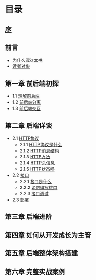 # 目录

## [序](preface/index.md)

## 前言
- [为什么写这本书](introduction/why_write.md)
- [读者对象](introduction/reader.md)

## 第一章 前后端初探
- 1.1 [理解前后端](front_backend/understand.md)
- 1.2 [前后端分离](front_backend/separate.md)
- 1.3 [前后端交互](front_backend/interaction.md)

## 第二章 后端详谈
- 2.1 [HTTP协议](backend/http/index.md)
	- 2.1.1 [HTTP协议是什么](backend/http/index.md)
	- 2.1.2 [HTTP消息结构](backend/http/index.md)
	- 2.1.3 [HTTP方法](backend/http/index.md)
	- 2.1.4 [HTTP头信息](backend/http/index.md)
	- 2.1.5 [HTTP状态吗](backend/http/index.md)
- 2.2 [接口](backend/interface/index.md)
	- 2.2.1 [接口是什么](backend/interface/definition.md)
	- 2.2.2 [如何编写接口](backend/interface/write.md)
	- 2.2.3 [接口调试](backend/interface/debugging.md)
- 2.3 [部署](backend/interface/index.md)

## 第三章 后端进阶

## 第四章 如何从开发成长为主管

## 第五章 后端整体架构搭建

## 第六章 完整实战案例
